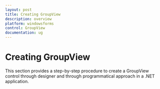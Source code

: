 ```yaml
---
layout: post
title: Creating GroupView
description: overview
platform: windowsforms
control: GroupView
documentation: ug
---
```

# Creating GroupView

This section provides a step-by-step procedure to create a GroupView control through designer and through programmatical approach
in a .NET application. 